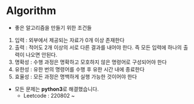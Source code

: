 # Algorithm
- 좋은 알고리즘을 만들기 위한 조건들
1. 입력 : 외부에서 제공되는 자료가 0개 이상 존재한다
2. 출력 : 적어도 2개 이상의 서로 다른 결과를 내어야 한다. 즉 모든 입력에 하나의 출력이 나오면 안된다.
3. 명확성 : 수행 과정은 명확하고 모호하지 않은 명령어로 구성되어야 한다
4. 유한성 : 유한 번의 명령어를 수행 후 유한 시간 내에 종료한다
5. 효율성 : 모든 과정은 명백하게 실행 가능한 것이어야 한다
- 모든 문제는 **python3**로 해결했습니다. 
  -  Leetcode : 220802 ~ 
